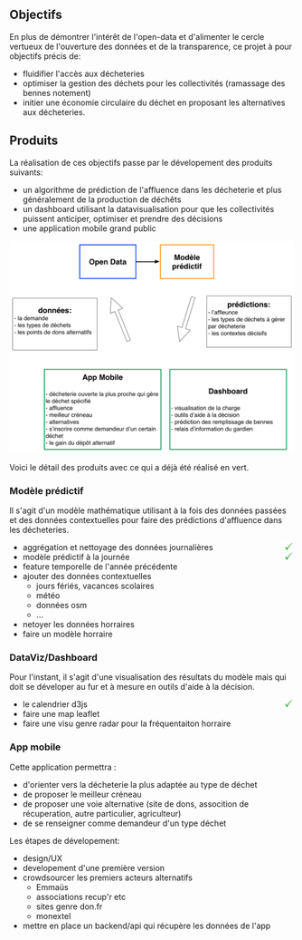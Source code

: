 ## Objectifs

En plus de  démontrer l'intérêt de l'open-data et d'alimenter le cercle vertueux de l'ouverture des données et de la transparence, ce projet à pour objectifs précis de:

- fluidifier l'accès aux décheteries
- optimiser la gestion des déchets pour les collectivités (ramassage des bennes notement)
- initier une économie circulaire du déchet en proposant les alternatives aux décheteries.

## Produits

La réalisation de ces objectifs passe par le dévelopement des produits suivants:

- un algorithme de prédiction de l'affluence dans les décheterie et plus généralement de la production de déchêts
- un dashboard utilisant la datavisualisation pour que les collectivités puissent anticiper, optimiser et prendre des décisions
- une application mobile grand public

![Schema](img/schema.png)

Voici le détail des produits avec ce qui a déjà été réalisé en vert.

### Modèle prédictif

Il s'agit d'un modèle mathématique utilisant à la fois des données passées et des données contextuelles pour faire des prédictions d'affluence dans les décheteries. 

- aggrégation et nettoyage des données journalières <img src="img/done.jpg" style="float:right;" />
- modèle prédictif à la journée <img src="img/done.jpg" style="float:right;" />
- feature temporelle de l'année précédente
- ajouter des données contextuelles
    - jours fériés, vacances scolaires
    - météo
    - données osm
    - ...
- netoyer les données horraires
- faire un modèle horraire


### DataViz/Dashboard

Pour l'instant, il s'agit d'une visualisation des résultats du modèle mais qui doit se déveloper au fur et à mesure en outils d'aide à la décision.

- le calendrier d3js <img src="img/done.jpg" style="float:right;" />
- faire une map leaflet
- faire une visu genre radar pour la fréquentaiton horraire 

### App mobile

Cette application permettra :

- d'orienter vers la décheterie la plus adaptée au type de déchet
- de proposer le meilleur créneau
- de proposer une voie alternative (site de dons, assocition de récuperation, autre particulier, agriculteur)
- de se renseigner comme demandeur d'un type déchet

Les étapes de dévelopement:

- design/UX
- developement d'une première version
- crowdsourcer les premiers acteurs alternatifs
    - Emmaüs
    - associations recup'r etc
    - sites genre don.fr
    - monextel
- mettre en place un backend/api qui récupère les données de l'app
